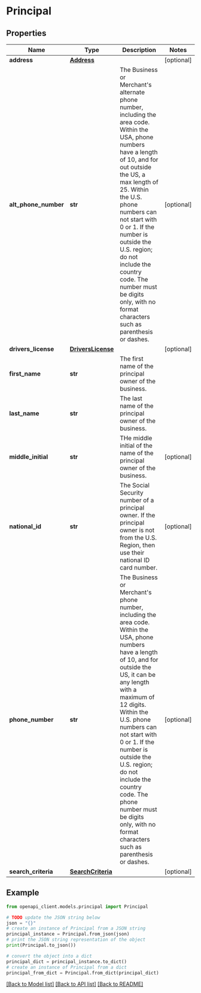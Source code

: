 # Principal


## Properties

Name | Type | Description | Notes
------------ | ------------- | ------------- | -------------
**address** | [**Address**](Address.md) |  | [optional] 
**alt_phone_number** | **str** | The Business or Merchant&#39;s alternate phone number, including the area code. Within the USA, phone numbers have a length of 10, and for out outside the US, a max length of 25. Within the U.S. phone numbers can not start with 0 or 1. If the number is outside the U.S. region; do not include the country code. The number must be digits only, with no format characters such as parenthesis or dashes. | [optional] 
**drivers_license** | [**DriversLicense**](DriversLicense.md) |  | [optional] 
**first_name** | **str** | The first name of the principal owner of the business. | 
**last_name** | **str** | The last name of the principal owner of the business. | 
**middle_initial** | **str** | THe middle initial of the name of the principal owner of the business. | [optional] 
**national_id** | **str** | The Social Security number of a principal owner. If the principal owner is not from the U.S. Region, then use their national ID card number. | [optional] 
**phone_number** | **str** | The Business or Merchant&#39;s phone number, including the area code. Within the USA, phone numbers have a length of 10, and for outside the US, it can be any length with a maximum of 12 digits. Within the U.S. phone numbers can not start with 0 or 1. If the number is outside the U.S. region; do not include the country code. The phone number must be digits only, with no format characters such as parenthesis or dashes. | [optional] 
**search_criteria** | [**SearchCriteria**](SearchCriteria.md) |  | [optional] 

## Example

```python
from openapi_client.models.principal import Principal

# TODO update the JSON string below
json = "{}"
# create an instance of Principal from a JSON string
principal_instance = Principal.from_json(json)
# print the JSON string representation of the object
print(Principal.to_json())

# convert the object into a dict
principal_dict = principal_instance.to_dict()
# create an instance of Principal from a dict
principal_from_dict = Principal.from_dict(principal_dict)
```
[[Back to Model list]](../README.md#documentation-for-models) [[Back to API list]](../README.md#documentation-for-api-endpoints) [[Back to README]](../README.md)



